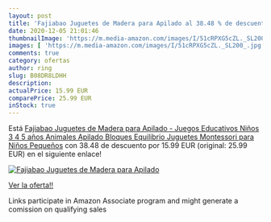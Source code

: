 ```yaml
---
layout: post
title: 'Fajiabao Juguetes de Madera para Apilado al 38.48 % de descuento'
date: 2020-12-05 21:01:46
thumbnailImage: 'https://m.media-amazon.com/images/I/51cRPXG5cZL._SL200_.jpg'
images: [ 'https://m.media-amazon.com/images/I/51cRPXG5cZL._SL200_.jpg' ]
comments: true
category: ofertas
author: ring
slug: B08DR8LDHH
description:
actualPrice: 15.99 EUR
comparePrice: 25.99 EUR
inStock: true
---
```


Está [Fajiabao Juguetes de Madera para Apilado - Juegos Educativos Niños 3 4 5 años Animales Apilado Bloques Equilibrio Juguetes Montessori para Niños Pequeños](https://www.amazon.es/dp/B08DR8LDHH/?tag=tolees-21) con 38.48 de descuento por 15.99 EUR (original: 25.99 EUR) en el siguiente enlace!

[![Fajiabao Juguetes de Madera para Apilado](https://m.media-amazon.com/images/I/51cRPXG5cZL._SL200_.jpg)](https://www.amazon.es/dp/B08DR8LDHH/?tag=tolees-21)

[Ver la oferta!!](https://www.amazon.es/dp/B08DR8LDHH/?tag=tolees-21)

Links participate in Amazon Associate program and might generate a comission on qualifying sales


